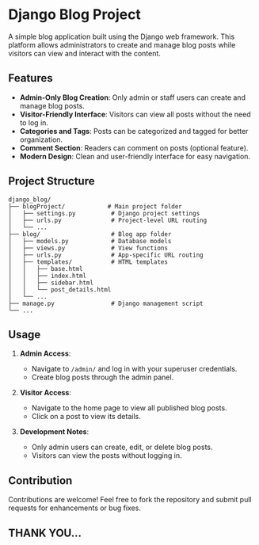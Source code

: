 
# Django Blog Project

A simple blog application built using the Django web framework. This platform allows administrators to create and manage blog posts while visitors can view and interact with the content.

## Features

- **Admin-Only Blog Creation**: Only admin or staff users can create and manage blog posts.
- **Visitor-Friendly Interface**: Visitors can view all posts without the need to log in.
- **Categories and Tags**: Posts can be categorized and tagged for better organization.
- **Comment Section**: Readers can comment on posts (optional feature).
- **Modern Design**: Clean and user-friendly interface for easy navigation.

## Project Structure

```
django_blog/
├── blogProject/            # Main project folder
│   ├── settings.py          # Django project settings
│   ├── urls.py              # Project-level URL routing
│   └── ...
├── blog/                    # Blog app folder
│   ├── models.py            # Database models
│   ├── views.py             # View functions
│   ├── urls.py              # App-specific URL routing
│   ├── templates/           # HTML templates
│   │   ├── base.html
│   │   ├── index.html
│   │   ├── sidebar.html
│   │   └── post_details.html
│   └── ...
├── manage.py                # Django management script
└── ...
```

## Usage

1. **Admin Access**:
   - Navigate to `/admin/` and log in with your superuser credentials.
   - Create blog posts through the admin panel.

2. **Visitor Access**:
   - Navigate to the home page to view all published blog posts.
   - Click on a post to view its details.

3. **Development Notes**:
   - Only admin users can create, edit, or delete blog posts.
   - Visitors can view the posts without logging in.

## Contribution

Contributions are welcome! Feel free to fork the repository and submit pull requests for enhancements or bug fixes.

## THANK YOU...
